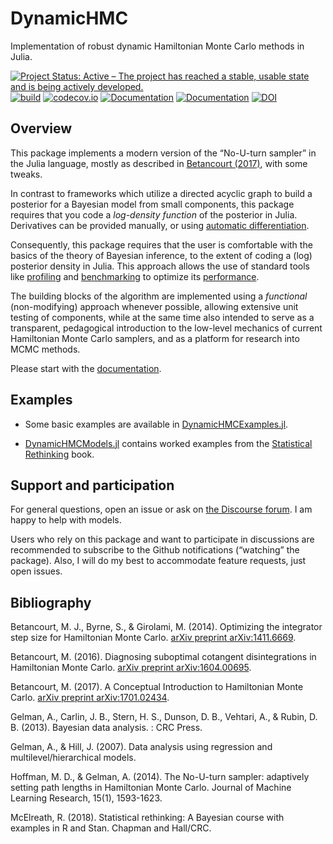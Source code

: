 # DynamicHMC

Implementation of robust dynamic Hamiltonian Monte Carlo methods in Julia.

[![Project Status: Active – The project has reached a stable, usable state and is being actively developed.](https://www.repostatus.org/badges/latest/active.svg)](https://www.repostatus.org/#active)
[![build](https://github.com/tpapp/DynamicHMC.jl/workflows/CI/badge.svg)](https://github.com/tpapp/DynamicHMC.jl/actions?query=workflow%3ACI)
[![codecov.io](http://codecov.io/github/tpapp/DynamicHMC.jl/coverage.svg?branch=master)](http://codecov.io/github/tpapp/DynamicHMC.jl?branch=master)
[![Documentation](https://img.shields.io/badge/docs-stable-blue.svg)](https://tpapp.github.io/DynamicHMC.jl/stable)
[![Documentation](https://img.shields.io/badge/docs-master-blue.svg)](https://tpapp.github.io/DynamicHMC.jl/dev)
[![DOI](https://zenodo.org/badge/93741413.svg)](https://zenodo.org/badge/latestdoi/93741413)

## Overview

This package implements a modern version of the “No-U-turn sampler” in the Julia language, mostly as described in [Betancourt (2017)](https://arxiv.org/abs/1701.02434), with some tweaks.

In contrast to frameworks which utilize a directed acyclic graph to build a posterior for a Bayesian model from small components, this package requires that you code a *log-density function* of the posterior in Julia. Derivatives can be provided manually, or using [automatic differentiation](http://www.juliadiff.org/).

Consequently, this package requires that the user is comfortable with the basics of the theory of Bayesian inference, to the extent of coding a (log) posterior density in Julia. This approach allows the use of standard tools like [profiling](https://docs.julialang.org/en/v1/manual/profile/) and [benchmarking](https://github.com/JuliaCI/BenchmarkTools.jl) to optimize its [performance](https://docs.julialang.org/en/v1/manual/performance-tips/).

The building blocks of the algorithm are implemented using a *functional* (non-modifying) approach whenever possible, allowing extensive unit testing of components, while at the same time also intended to serve as a transparent, pedagogical introduction to the low-level mechanics of current Hamiltonian Monte Carlo samplers, and as a platform for research into MCMC methods.

Please start with the [documentation](https://tpapp.github.io/DynamicHMC.jl/latest).

## Examples

- Some basic examples are available in [DynamicHMCExamples.jl](https://github.com/tpapp/DynamicHMCExamples.jl).

- [DynamicHMCModels.jl](https://github.com/StatisticalRethinkingJulia/DynamicHMCModels.jl) contains worked examples from the [Statistical Rethinking](https://xcelab.net/rm/statistical-rethinking/) book.

## Support and participation

For general questions, open an issue or ask on [the Discourse forum](https://discourse.julialang.org/). I am happy to help with models.

Users who rely on this package and want to participate in discussions are recommended to subscribe to the Github notifications (“watching” the package). Also, I will do my best to accommodate feature requests, just open issues.

## Bibliography

Betancourt, M. J., Byrne, S., & Girolami, M. (2014). Optimizing the integrator step size for Hamiltonian Monte Carlo. [arXiv preprint arXiv:1411.6669](https://arxiv.org/pdf/1411.6669).

Betancourt, M. (2016). Diagnosing suboptimal cotangent disintegrations in Hamiltonian Monte Carlo. [arXiv preprint arXiv:1604.00695](https://arxiv.org/abs/1604.00695).

Betancourt, M. (2017). A Conceptual Introduction to Hamiltonian Monte Carlo. [arXiv preprint arXiv:1701.02434](https://arxiv.org/abs/1701.02434).

Gelman, A., Carlin, J. B., Stern, H. S., Dunson, D. B., Vehtari, A., & Rubin, D. B. (2013). Bayesian data analysis. : CRC Press.

Gelman, A., & Hill, J. (2007). Data analysis using regression and multilevel/hierarchical models.

Hoffman, M. D., & Gelman, A. (2014). The No-U-turn sampler: adaptively setting path lengths in Hamiltonian Monte Carlo. Journal of Machine Learning Research, 15(1), 1593-1623.

McElreath, R. (2018). Statistical rethinking: A Bayesian course with examples in R and Stan. Chapman and Hall/CRC.
